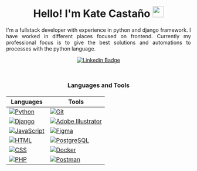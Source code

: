 <h1 align="center">Hello! I'm Kate Castaño  <img src = "https://raw.githubusercontent.com/MartinHeinz/MartinHeinz/master/wave.gif" width = 30px></h1>

<p align="justify">
I'm a fullstack developer with experience in python and django framework. I have worked in different places focused on frontend. Currently my professional focus is to give the best solutions and automations to processes with the python language.   
</p>

<div align="center">

  [![Linkedin Badge](https://img.shields.io/badge/-kateCastaño-blue?style=flat-square&logo=Linkedin&logoColor=white&link=https://www.linkedin.com/in/kate-casta%C3%B1o-rueda/)](https://www.linkedin.com/in/kate-casta%C3%B1o-rueda/)

</div>

<div style="margin:50px 0;"></div>

<div align="center">

### Languages and Tools
<div style="margin:20px 0;"></div>

| Languages | Tools |
| --- | --- |
| [![Python](https://img.shields.io/badge/Python-3776AB?style=for-the-badge&logo=python&logoColor=white)](https://www.python.org/) | [![Git](https://img.shields.io/badge/Git-F05032?style=for-the-badge&logo=git&logoColor=white)](https://git-scm.com/) |
| [![Django](https://img.shields.io/badge/Django-092E20?style=for-the-badge&logo=django&logoColor=white)](https://www.djangoproject.com/)| [![Adobe Illustrator](https://img.shields.io/badge/Adobe_Illustrator-FF9A00?style=for-the-badge&logo=adobe-illustrator&logoColor=white)](https://www.adobe.com/products/illustrator.html) |
| [![JavaScript](https://img.shields.io/badge/JavaScript-F7DF1E?style=for-the-badge&logo=javascript&logoColor=white)](https://developer.mozilla.org/en-US/docs/Web/JavaScript) | [![Figma](https://img.shields.io/badge/Figma-F24E1E?style=for-the-badge&logo=figma&logoColor=white)](https://www.figma.com/) |
| [![HTML](https://img.shields.io/badge/HTML-239120?style=for-the-badge&logo=html5&logoColor=white)](https://developer.mozilla.org/en-US/docs/Web/HTML) | [![PostgreSQL](https://img.shields.io/badge/PostgreSQL-336791?style=for-the-badge&logo=postgresql&logoColor=white)](https://www.postgresql.org/) |
| [![CSS](https://img.shields.io/badge/CSS-1572B6?style=for-the-badge&logo=css3&logoColor=white)](https://developer.mozilla.org/en-US/docs/Web/CSS) | [![Docker](https://img.shields.io/badge/Docker-2496ED?style=for-the-badge&logo=docker&logoColor=white)](https://www.docker.com/) |
| [![PHP](https://img.shields.io/badge/PHP-777BB4?style=for-the-badge&logo=php&logoColor=white)](https://www.php.net/) | [![Postman](https://img.shields.io/badge/Postman-FF6C37?style=for-the-badge&logo=postman&logoColor=white)](https://www.postman.com/) |


